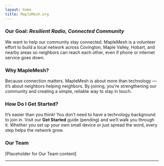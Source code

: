 ```yaml
---
layout: home
title: MapleMesh.org
---
```


### Our Goal: _Resilient Radio, Connected Community_

We want to help our community stay connected. MapleMesh is a volunteer effort to build a local network across Covington, Maple Valley, Hobart, and nearby areas so neighbors can reach each other, even if phone or internet service goes down.


### Why MapleMesh?

Because connection matters. MapleMesh is about more than technology — it’s about neighbors helping neighbors. By joining, you’re strengthening our community and creating a simple, reliable way to stay in touch.

### How Do I Get Started?

It’s easier than you think! You don’t need to have a technology background to join in. Visit our **Get Started** guide (pending) and we’ll walk you through it. Whether you set up your own small device or just spread the word, every step helps the network grow.

### Our Team

[Placeholder for Our Team content]


---
